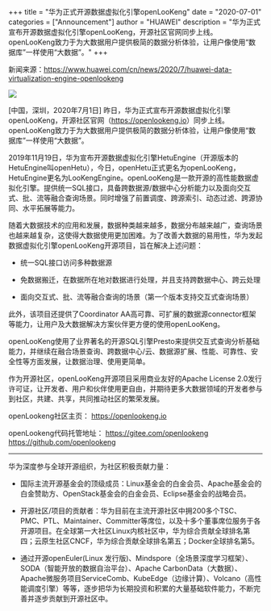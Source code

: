 +++
title = "华为正式开源数据虚拟化引擎openLooKeng"
date = "2020-07-01"
categories = ["Announcement"]
author = "HUAWEI"
description = "华为正式宣布开源数据虚拟化引擎openLooKeng，开源社区官网同步上线。openLooKeng致力于为大数据用户提供极简的数据分析体验，让用户像使用“数据库”一样使用“大数据”。"
+++

新闻来源：<https://www.huawei.com/cn/news/2020/7/huawei-data-virtualization-engine-openlookeng>


<img src="/zh-cn/blog/zerodefect/2020-07-01-openlookeng-open-source.jpg">

[中国，深圳，2020年7月1日] 昨日，华为正式宣布开源数据虚拟化引擎openLooKeng，开源社区官网（<https://openlookeng.io>）同步上线。openLooKeng致力于为大数据用户提供极简的数据分析体验，让用户像使用“数据库”一样使用“大数据”。

2019年11月19日，华为宣布开源数据虚拟化引擎HetuEngine（开源版本的HetuEngine叫openHetu），今日，openHetu正式更名为openLooKeng，HetuEngine更名为LooKengEngine。openLooKeng是一款开源的高性能数据虚拟化引擎。提供统一SQL接口，具备跨数据源/数据中心分析能力以及面向交互式、批、流等融合查询场景。同时增强了前置调度、跨源索引、动态过滤、跨源协同、水平拓展等能力。

随着大数据技术的应用和发展，数据种类越来越多，数据分布越来越广，查询场景也越来越复杂，这使得大数据使用更加困难。为了改善大数据的易用性，华为发起数据虚拟化引擎openLooKeng开源项目，旨在解决上述问题：

- 统一SQL接口访问多种数据源

- 免数据搬迁，在数据所在地对数据进行处理，并且支持跨数据中心、跨云处理

- 面向交互式、批、流等融合查询的场景（第一个版本支持交互式查询场景）

此外，该项目还提供了Coordinator AA高可靠、可扩展的数据源connector框架等能力，让用户及大数据解决方案伙伴更方便的使用openLooKeng。

openLooKeng使用了业界著名的开源SQL引擎Presto来提供交互式查询分析基础能力，并继续在融合场景查询、跨数据中心/云、数据源扩展、性能、可靠性、安全性等方面发展，让数据治理、使用更简单。

作为开源社区，openLooKeng开源项目采用商业友好的Apache License 2.0发行许可证，让开发者、用户和伙伴使用更自由，并期待更多大数据领域的开发者参与到社区，共建、共享，共同推动社区的繁荣发展。

openLookeng社区主页： https://openlookeng.io

openLookeng代码托管地址：
https://gitee.com/openlookeng
https://github.com/openlookeng

---

华为深度参与全球开源组织，为社区积极贡献力量：

- 国际主流开源基金会的顶级成员：Linux基金会的白金会员、Apache基金会的白金赞助方、OpenStack基金会的白金会员、Eclipse基金会的战略会员。

- 开源社区/项目的贡献者：华为目前在主流开源社区中拥200多个TSC、PMC、PTL、Maintainer、Committer等席位，以及十多个董事席位服务于各开源项目。在全球第一大社区Linux内核社区中，华为综合贡献全球排名第四；云原生社区CNCF，华为综合贡献全球排名第五；Docker全球排名第5。

- 通过开源openEuler(Linux 发行版)、Mindspore（全场景深度学习框架）、SODA（智能开放的数据自治平台）、Apache CarbonData（大数据）、Apache微服务项目ServiceComb、KubeEdge（边缘计算）、Volcano（高性能调度引擎）等等，逐步把华为长期投资和积累的大量基础软件能力，不断完善并逐步贡献到开源社区中。
